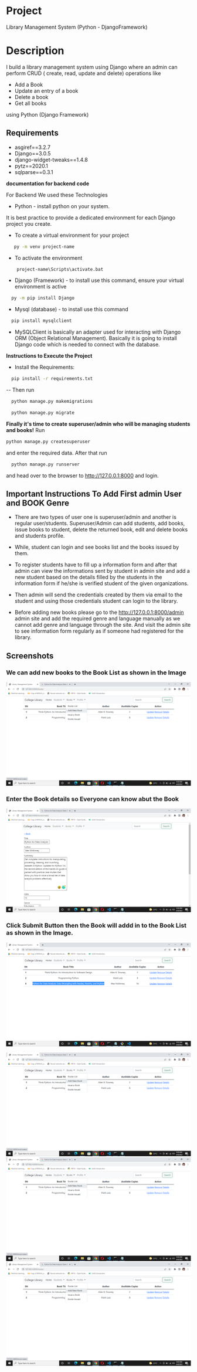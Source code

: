 
# Project

Library Management System (Python - DjangoFramework)

# Description

I build a library management system using Django where an admin can
perform CRUD ( create, read, update and delete) operations like

- Add a Book
- Update an entry of a book
- Delete a book
- Get all books

using Python (Django Framework) 

## Requirements
- asgiref==3.2.7
- Django==3.0.5
- django-widget-tweaks==1.4.8
- pytz==2020.1
- sqlparse==0.3.1

**documentation for backend code**

For Backend We used these Technologies
- Python - install python on your system.

It is best practice to provide a dedicated environment for each Django project you create.
- To create a virtual environment for your project
```bash
   py -m venv project-name
```
- To activate the environment
```bash
    project-name\Scripts\activate.bat
```
- Django (Framework) - to install use this command, ensure your virtual environment is active
```bash
  py -m pip install Django
```
- Mysql (database) - to install use this command
```bash
  pip install mysqlclient
```
- MySQLClient is basically an adapter used for interacting with Django ORM (Object Relational Management). Basically it is going to install Django code which is needed to connect with the database. 

**Instructions to Execute the Project**
- Install the Requirements:
```bash
  pip install -r requirements.txt
```
-- Then run 
```bash
  python manage.py makemigrations
```
```bash
  python manage.py migrate
```
**Finally it's time to create superuser/admin who will be managing students and books!**
Run 
```bash
python manage.py createsuperuser
``` 
and enter the required data.
After that run 
```bash
  python manage.py runserver
```
 and head over to the browser to http://127.0.0.1:8000 and login.

## Important Instructions To Add First admin User and BOOK Genre 
- There are two types of user one is superuser/admin and another is regular user/students.
Superuser/Admin can add students, add books, issue books to student, delete the returned book, edit and delete books and students profile.

- While, student can login and see books list and the books issued by them.
- To register students have to fill up a information form and after that admin can view the informations sent by student in admin site and add a new student based on the details filled by the students in the information form if he/she is verified student of the given organizations.
- Then admin will send the credentials created by them via email to the student and using those credentials student can login to the library.

- Before adding new books please go to the http://127.0.0.1:8000/admin admin site and add the required genre and language manually as we cannot add genre and language through the site. And visit the admin site to see information form regularly as if someone had registered for the library.


## Screenshots
### We can add new books to the Book List as shown in the Image
![userinteraction](Addnewbook.png)

### Enter the Book details so Everyone can know abut the Book
![userinteractionwithchatbot](addingbookdetails.png)

### Click Submit Button then the Book will addd in to the Book List as shown in the Image.
![userinteractionwithchatbot](addingdone.png)


![userinteractionwithchatbot](Addnewbook.png)
![userinteractionwithchatbot](Addnewbook.png)
![userinteractionwithchatbot](Addnewbook.png)






